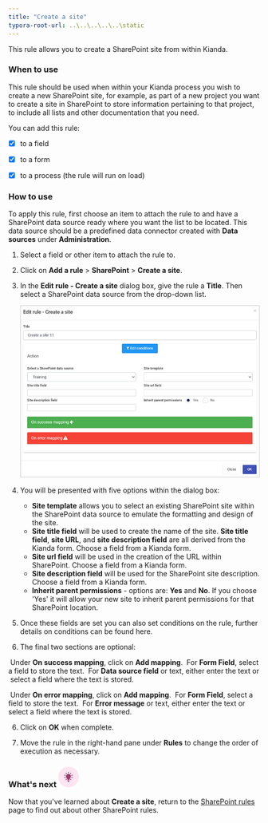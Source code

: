 ```yaml
---
title: "Create a site"
typora-root-url: ..\..\..\..\..\static
---
```


This rule allows you to create a SharePoint site from within Kianda.

### When to use

This rule should be used when within your Kianda process you wish to create a new SharePoint site, for example, as part of a new project you want to create a site in SharePoint to store information pertaining to that project, to include all lists and other documentation that you need. 

You can add this rule:

- [x] to a field
- [x] to a form 
- [x] to a process (the rule will run on load)

 

### How to use

To apply this rule, first choose an item to attach the rule to and have a SharePoint data source ready where you want the list to be located. This data source should be a predefined data connector created with **Data sources** under **Administration**. 

1. Select a field or other item to attach the rule to.
2. Click on **Add a rule** > **SharePoint** > **Create a site**.
3. In the **Edit rule - Create a site** dialog box, give the rule a **Title**. Then select a SharePoint data source from the drop-down list.

	![Create a site rule dialog box](/images/create-a-site-rule.jpg)

4. You will be presented with five options within the dialog box:
   - **Site template** allows you to select an existing SharePoint site within the SharePoint data source to emulate the formatting and design of the site.
   - **Site title field** will be used to create the name of the site. **Site title field**, **site URL**, and **site description field** are all derived from the Kianda form. Choose a field from a Kianda form.
   - **Site url field** will be used in the creation of the URL within SharePoint. Choose a field from a Kianda form.
   - **Site description field** will be used for the SharePoint site description. Choose a field from a Kianda form.
   - **Inherit parent permissions** - options are: **Yes** and **No**. If you choose 'Yes' it will allow your new site to inherit parent permissions for that SharePoint location.
5. Once these fields are set you can also set conditions on the rule, further details on conditions can be found here.
6. The final two sections are optional:

​		Under **On success mapping**, click on **Add mapping**. 
​			For **Form Field**, select a field to store the text. 
​			For **Data source field** or text, either enter the text or 
​			select a field where the text is stored.

​		Under **On error mapping**, click on **Add mapping**. 
​			For **Form Field**, select a field to store the text. 
​			For **Error message** or text, either enter the text or 
​			select a field where the text is stored.

6. Click on **OK** when complete.

7. Move the rule in the right-hand pane under **Rules** to change the order of execution as necessary.

   


### What's next  ![Idea icon](/images/18.png) ###

Now that you've learned about **Create a site**, return to the [SharePoint rules](/docs/platform/rules/sharepoint/) page to find out about other SharePoint rules. 
